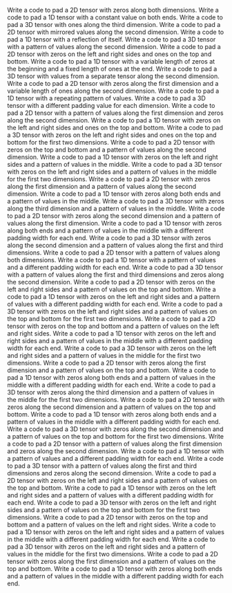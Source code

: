 Write a code to pad a 2D tensor with zeros along both dimensions.
Write a code to pad a 1D tensor with a constant value on both ends.
Write a code to pad a 3D tensor with ones along the third dimension.
Write a code to pad a 2D tensor with mirrored values along the second dimension.
Write a code to pad a 1D tensor with a reflection of itself.
Write a code to pad a 3D tensor with a pattern of values along the second dimension.
Write a code to pad a 2D tensor with zeros on the left and right sides and ones on the top and bottom.
Write a code to pad a 1D tensor with a variable length of zeros at the beginning and a fixed length of ones at the end.
Write a code to pad a 3D tensor with values from a separate tensor along the second dimension.
Write a code to pad a 2D tensor with zeros along the first dimension and a variable length of ones along the second dimension.
Write a code to pad a 1D tensor with a repeating pattern of values.
Write a code to pad a 3D tensor with a different padding value for each dimension.
Write a code to pad a 2D tensor with a pattern of values along the first dimension and zeros along the second dimension.
Write a code to pad a 1D tensor with zeros on the left and right sides and ones on the top and bottom.
Write a code to pad a 3D tensor with zeros on the left and right sides and ones on the top and bottom for the first two dimensions.
Write a code to pad a 2D tensor with zeros on the top and bottom and a pattern of values along the second dimension.
Write a code to pad a 1D tensor with zeros on the left and right sides and a pattern of values in the middle.
Write a code to pad a 3D tensor with zeros on the left and right sides and a pattern of values in the middle for the first two dimensions.
Write a code to pad a 2D tensor with zeros along the first dimension and a pattern of values along the second dimension.
Write a code to pad a 1D tensor with zeros along both ends and a pattern of values in the middle.
Write a code to pad a 3D tensor with zeros along the third dimension and a pattern of values in the middle.
Write a code to pad a 2D tensor with zeros along the second dimension and a pattern of values along the first dimension.
Write a code to pad a 1D tensor with zeros along both ends and a pattern of values in the middle with a different padding width for each end.
Write a code to pad a 3D tensor with zeros along the second dimension and a pattern of values along the first and third dimensions.
Write a code to pad a 2D tensor with a pattern of values along both dimensions.
Write a code to pad a 1D tensor with a pattern of values and a different padding width for each end.
Write a code to pad a 3D tensor with a pattern of values along the first and third dimensions and zeros along the second dimension.
Write a code to pad a 2D tensor with zeros on the left and right sides and a pattern of values on the top and bottom.
Write a code to pad a 1D tensor with zeros on the left and right sides and a pattern of values with a different padding width for each end.
Write a code to pad a 3D tensor with zeros on the left and right sides and a pattern of values on the top and bottom for the first two dimensions.
Write a code to pad a 2D tensor with zeros on the top and bottom and a pattern of values on the left and right sides.
Write a code to pad a 1D tensor with zeros on the left and right sides and a pattern of values in the middle with a different padding width for each end.
Write a code to pad a 3D tensor with zeros on the left and right sides and a pattern of values in the middle for the first two dimensions.
Write a code to pad a 2D tensor with zeros along the first dimension and a pattern of values on the top and bottom.
Write a code to pad a 1D tensor with zeros along both ends and a pattern of values in the middle with a different padding width for each end.
Write a code to pad a 3D tensor with zeros along the third dimension and a pattern of values in the middle for the first two dimensions.
Write a code to pad a 2D tensor with zeros along the second dimension and a pattern of values on the top and bottom.
Write a code to pad a 1D tensor with zeros along both ends and a pattern of values in the middle with a different padding width for each end.
Write a code to pad a 3D tensor with zeros along the second dimension and a pattern of values on the top and bottom for the first two dimensions.
Write a code to pad a 2D tensor with a pattern of values along the first dimension and zeros along the second dimension.
Write a code to pad a 1D tensor with a pattern of values and a different padding width for each end.
Write a code to pad a 3D tensor with a pattern of values along the first and third dimensions and zeros along the second dimension.
Write a code to pad a 2D tensor with zeros on the left and right sides and a pattern of values on the top and bottom.
Write a code to pad a 1D tensor with zeros on the left and right sides and a pattern of values with a different padding width for each end.
Write a code to pad a 3D tensor with zeros on the left and right sides and a pattern of values on the top and bottom for the first two dimensions.
Write a code to pad a 2D tensor with zeros on the top and bottom and a pattern of values on the left and right sides.
Write a code to pad a 1D tensor with zeros on the left and right sides and a pattern of values in the middle with a different padding width for each end.
Write a code to pad a 3D tensor with zeros on the left and right sides and a pattern of values in the middle for the first two dimensions.
Write a code to pad a 2D tensor with zeros along the first dimension and a pattern of values on the top and bottom.
Write a code to pad a 1D tensor with zeros along both ends and a pattern of values in the middle with a different padding width for each end.
